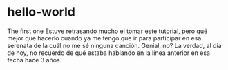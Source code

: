 # hello-world
The first one
Estuve retrasando mucho el tomar este tutorial, pero qué mejor que hacerlo cuando ya me tengo que ir para participar en esa serenata de la cuál no me sé ninguna canción. Genial, no?
La verdad, al día de hoy, no recuerdo de qué estaba hablando en la línea anterior en esa fecha hace 3 años.
